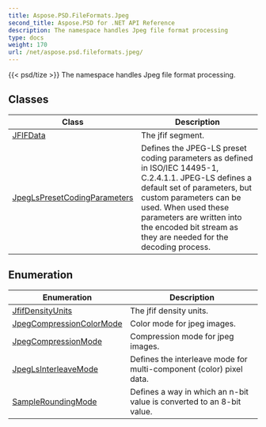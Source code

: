 ```yaml
---
title: Aspose.PSD.FileFormats.Jpeg
second_title: Aspose.PSD for .NET API Reference
description: The namespace handles Jpeg file format processing
type: docs
weight: 170
url: /net/aspose.psd.fileformats.jpeg/
---
```

{{< psd/tize >}}
The namespace handles Jpeg file format processing.

## Classes

| Class | Description |
| --- | --- |
| [JFIFData](./jfifdata/) | The jfif segment. |
| [JpegLsPresetCodingParameters](./jpeglspresetcodingparameters/) | Defines the JPEG-LS preset coding parameters as defined in ISO/IEC 14495-1, C.2.4.1.1. JPEG-LS defines a default set of parameters, but custom parameters can be used. When used these parameters are written into the encoded bit stream as they are needed for the decoding process. |
## Enumeration

| Enumeration | Description |
| --- | --- |
| [JfifDensityUnits](./jfifdensityunits/) | The jfif density units. |
| [JpegCompressionColorMode](./jpegcompressioncolormode/) | Сolor mode for jpeg images. |
| [JpegCompressionMode](./jpegcompressionmode/) | Compression mode for jpeg images. |
| [JpegLsInterleaveMode](./jpeglsinterleavemode/) | Defines the interleave mode for multi-component (color) pixel data. |
| [SampleRoundingMode](./sampleroundingmode/) | Defines a way in which an n-bit value is converted to an 8-bit value. |


